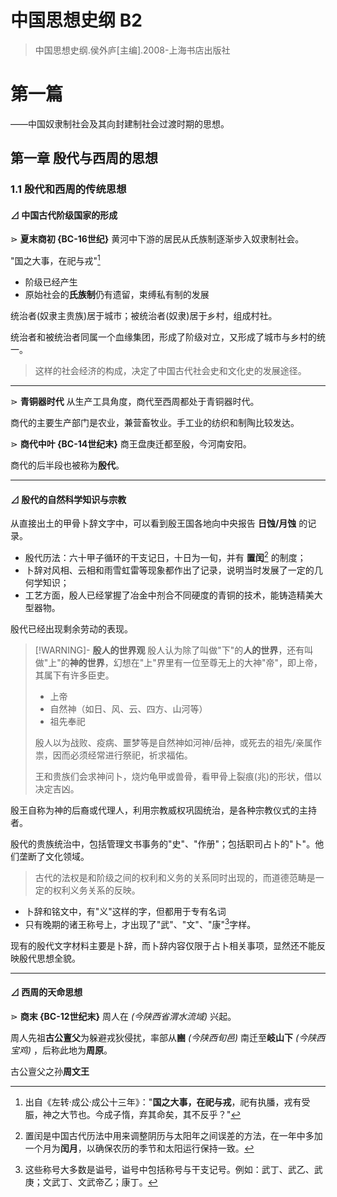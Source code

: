 # 中国思想史纲 B2

> 中国思想史纲.侯外庐[主编].2008-上海书店出版社

# 第一篇

——中国奴隶制社会及其向封建制社会过渡时期的思想。

## 第一章 殷代与西周的思想
### 1.1 殷代和西周的传统思想

####  ⊿ 中国古代阶级国家的形成

⋗ **夏末商初 {BC-16世纪}**  黄河中下游的居民从氏族制逐渐步入奴隶制社会。

  "国之大事，在祀与戎"[^1]
  - 阶级已经产生
  - 原始社会的**氏族制**仍有遗留，束缚私有制的发展

统治者(奴隶主贵族)居于城市；被统治者(奴隶)居于乡村，组成村社。

统治者和被统治者同属一个血缘集团，形成了阶级对立，又形成了城市与乡村的统一。

> 这样的社会经济的构成，决定了中国古代社会史和文化史的发展途径。

[^1]: 出自《左转·成公·成公十三年》："**国之大事，在祀与戎**，祀有执膰，戎有受脤，神之大节也。今成子惰，弃其命矣，其不反乎？"

---

⋗ **青铜器时代**  从生产工具角度，商代至西周都处于青铜器时代。
 
  商代的主要生产部门是农业，兼营畜牧业。手工业的纺织和制陶比较发达。

⋗ **商代中叶 {BC-14世纪末}**  商王盘庚迁都至殷，今河南安阳。

  商代的后半段也被称为**殷代**。

---

####  ⊿ 殷代的自然科学知识与宗教

从直接出土的甲骨卜辞文字中，可以看到殷王国各地向中央报告 **日蚀/月蚀** 的记录。
- 殷代历法：六十甲子循环的干支记日，十日为一旬，并有 **置闰**[^2] 的制度；
- 卜辞对风相、云相和雨雪虹雷等现象都作出了记录，说明当时发展了一定的几何学知识；
- 工艺方面，殷人已经掌握了冶金中剂合不同硬度的青铜的技术，能铸造精美大型器物。

殷代已经出现剩余劳动的表现。

 >[!WARNING]- **殷人的世界观**
 >殷人认为除了叫做"下"的**人的世界**，还有叫做"上"的**神的世界**，幻想在"上"界里有一位至尊无上的大神"帝"，即上帝，其属下有许多臣吏。
> - 上帝
> - 自然神（如日、风、云、四方、山河等）
> - 祖先奉祀
> 
> 殷人以为战败、疫病、噩梦等是自然神如河神/岳神，或死去的祖先/亲属作祟，因而必须经常进行祭祀，祈求福佑。
> 
> 王和贵族们会求神问卜，烧灼龟甲或兽骨，看甲骨上裂痕(兆)的形状，借以决定吉凶。

殷王自称为神的后裔或代理人，利用宗教威权巩固统治，是各种宗教仪式的主持者。

殷代的贵族统治中，包括管理文书事务的"史"、"作册"；包括职司占卜的"卜"。他们垄断了文化领域。

> 古代的法权是和阶级之间的权利和义务的关系同时出现的，而道德范畴是一定的权利义务关系的反映。
- 卜辞和铭文中，有"义"这样的字，但都用于专有名词
- 只有晚期的诸王称号上，才出现了"武"、"文"、"康"[^3]字样。

现有的殷代文字材料主要是卜辞，而卜辞内容仅限于占卜相关事项，显然还不能反映殷代思想全貌。

[^2]: 置闰是中国古代历法中用来调整阴历与太阳年之间误差的方法，在一年中多加一个月为**闰月**，以确保农历的季节和太阳运行保持一致。
[^3]: 这些称号大多数是谥号，谥号中包括称号与干支记号。例如：武丁、武乙、武庚；文武丁、文武帝乙；康丁。

---
####  ⊿ 西周的天命思想

 ⋗ **商末 {BC-12世纪末}**   周人在 *(今陕西省渭水流域)* 兴起。
 
 周人先祖**古公亶父**为躲避戎狄侵扰，率部从**豳** *(今陕西旬邑)* 南迁至**岐山下** *(今陕西宝鸡)* ，后称此地为**周原**。

 古公亶父之孙**周文王**

